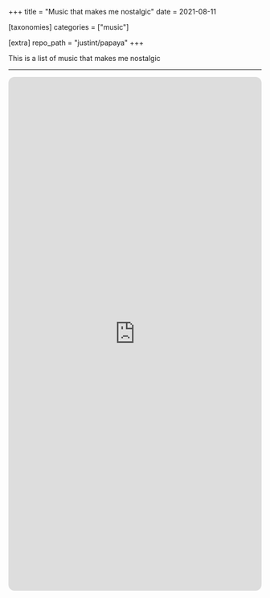 +++
title = "Music that makes me nostalgic"
date = 2021-08-11

[taxonomies]
categories = ["music"]

[extra]
repo_path = "justint/papaya"
+++

This is a list of music that makes me nostalgic

<!-- more -->

-----------------
<iframe style="border-radius:12px" src="https://open.spotify.com/embed/playlist/3dCZcu4PFDZTNAnA4kIWw0?utm_source=generator&theme=0" width="100%" height="1024" frameBorder="0" allowfullscreen="" allow="autoplay; clipboard-write; encrypted-media; fullscreen; picture-in-picture" loading="lazy"></iframe>